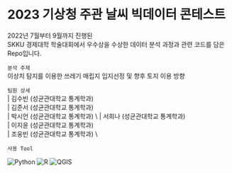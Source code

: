 # 2023 기상청 주관 날씨 빅데이터 콘테스트

2022년 7월부터 9월까지 진행된 \
SKKU 경제대학 학술대회에서 우수상을 수상한 데이터 분석 과정과 관련 코드를 담은 Repo입니다. 

`분석 주제` \
이상치 탐지를 이용한 쓰레기 매립지 입지선정 및 향후 토지 이용 방향

`팀원 상세` \
 | 김수빈 (성균관대학교 통계학과) \
 | 김준서 (성균관대학교 통계학과) \
 | 박시언 (성균관대학교 통계학과) \ 
 | 서희나 (성균관대학교 통계학과) \
 | 이지윤 (성균관대학교 통계학과) \
 | 조웅빈 (성균관대학교 통계학과) \

`사용 Tool` 

<img alt="Python" src ="https://img.shields.io/badge/Python-3776AB.svg?&style=flat-square&logo=Python&logoColor=white"/> <img alt="R" src ="https://img.shields.io/badge/R-276DC3.svg?&style=flat-square&logo=R&logoColor=white"/> <img alt="QGIS" src ="https://img.shields.io/badge/QGIS-589632.svg?&style=flat-square&logo=QGIS&logoColor=white"/>
